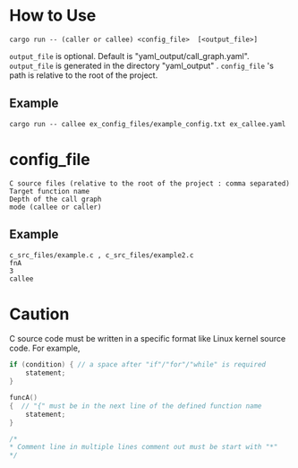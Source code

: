 # How to Use
```
cargo run -- (caller or callee) <config_file>  [<output_file>]
```
```output_file``` is optional. Default is "yaml_output/call_graph.yaml".
```output_file``` is generated in the directory "yaml_output" .
```config_file``` 's path is relative to the root of the project.

## Example
```
cargo run -- callee ex_config_files/example_config.txt ex_callee.yaml
```

# config_file
```
C source files (relative to the root of the project : comma separated)
Target function name
Depth of the call graph
mode (callee or caller)
```

## Example
```
c_src_files/example.c , c_src_files/example2.c
fnA
3
callee
```

# Caution
C source code must be written in a specific format like Linux kernel source code.
For example,
```c
if (condition) { // a space after "if"/"for"/"while" is required
    statement;
}
```

```c
funcA()
{  // "{" must be in the next line of the defined function name
    statement;
}
```

```c
/*
* Comment line in multiple lines comment out must be start with "*"
*/

```